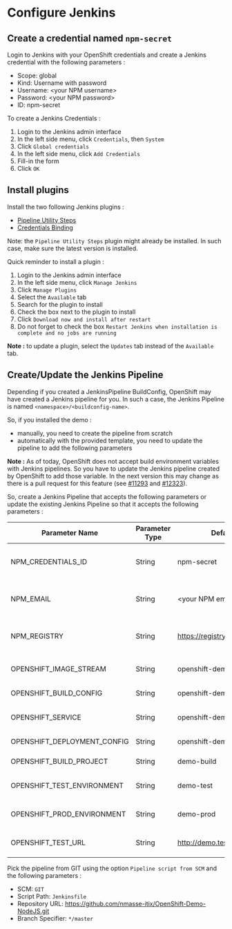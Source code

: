 # Configure Jenkins

## Create a credential named `npm-secret`

Login to Jenkins with your OpenShift credentials and create a Jenkins credential with the following parameters :
 - Scope: global
 - Kind: Username with password
 - Username: \<your NPM username\>
 - Password: \<your NPM password\>
 - ID: npm-secret

To create a Jenkins Credentials :
 1. Login to the Jenkins admin interface
 2. In the left side menu, click `Credentials`, then `System`
 3. Click `Global credentials`
 4. In the left side menu, click `Add Credentials`
 5. Fill-in the form
 6. Click `OK`

## Install plugins

Install the two following Jenkins plugins :
 - [Pipeline Utility Steps](https://plugins.jenkins.io/pipeline-utility-steps)
 - [Credentials Binding](https://plugins.jenkins.io/credentials-binding)

Note: the `Pipeline Utility Steps` plugin might already be installed. In such case, make sure the latest version is installed.

Quick reminder to install a plugin :
 1. Login to the Jenkins admin interface
 2. In the left side menu, click `Manage Jenkins`
 3. Click `Manage Plugins`
 4. Select the `Available` tab
 5. Search for the plugin to install
 6. Check the box next to the plugin to install
 7. Click `Download now and install after restart`
 8. Do not forget to check the box `Restart Jenkins when installation is complete and no jobs are running`

__Note :__ to update a plugin, select the `Updates` tab instead of the `Available` tab.

## Create/Update the Jenkins Pipeline

Depending if you created a JenkinsPipeline BuildConfig, OpenShift may have created
a Jenkins pipeline for you. In such a case, the Jenkins Pipeline is named `<namespace>/<buildconfig-name>`.

So, if you installed the demo :
 - manually, you need to create the pipeline from scratch
 - automatically with the provided template, you need to update the pipeline to add the following parameters

__Note :__ As of today, OpenShift does not accept build environment variables with Jenkins pipelines.
So you have to update the Jenkins pipeline created by OpenShift to add those variable.
In the next version this may change as there is a pull request for this feature
(see [\#11293](https://github.com/openshift/origin/issues/11293)
and [\#12323](https://github.com/openshift/origin/pull/12323)).

So, create a Jenkins Pipeline that accepts the following parameters or update
the existing Jenkins Pipeline so that it accepts the following parameters :

| Parameter Name | Parameter Type | Default Value | Description |
| --- | --- | --- | --- |
| NPM_CREDENTIALS_ID | String | npm-secret | The Jenkins Credentials ID that holds login and password to login on NPM Registry |
| NPM_EMAIL | String | \<your NPM email\> | The email address associated with the NPM Account pointed by NPM_CREDENTIALS_ID |
| NPM_REGISTRY | String | https://registry.npmjs.org | Private NPM registry to log in to (Default if not provided: https://registry.npmjs.org) |
| OPENSHIFT_IMAGE_STREAM | String | openshift-demo-nodejs | The ImageStream name to use to tag the built images |
| OPENSHIFT_BUILD_CONFIG | String | openshift-demo-nodejs | The BuildConfig name to use |
| OPENSHIFT_SERVICE | String | openshift-demo-nodejs | The Service object to update (either green or blue) |
| OPENSHIFT_DEPLOYMENT_CONFIG | String | openshift-demo-nodejs | The DeploymentConfig name to use |
| OPENSHIFT_BUILD_PROJECT | String | demo-build | The OpenShift project in which builds are run |
| OPENSHIFT_TEST_ENVIRONMENT | String | demo-test | The OpenShift project in which we will deploy the test version |
| OPENSHIFT_PROD_ENVIRONMENT | String | demo-prod | The OpenShift project in which we will deploy the prod version |
| OPENSHIFT_TEST_URL | String | http://demo.test.app.openshift.test | The App URL in the test environment (to run the integration tests) |

Pick the pipeline from GIT using the option `Pipeline script from SCM` and the following parameters :
 - SCM: `GIT`
 - Script Path: `Jenkinsfile`
 - Repository URL: https://github.com/nmasse-itix/OpenShift-Demo-NodeJS.git
 - Branch Specifier: `*/master`
